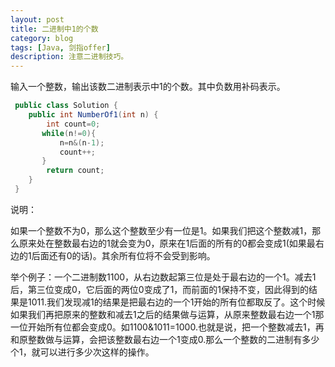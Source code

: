 ```yaml
---
layout: post
title: 二进制中1的个数
category: blog
tags: [Java, 剑指offer]
description: 注意二进制技巧。
---
```


  
输入一个整数，输出该数二进制表示中1的个数。其中负数用补码表示。

```java
 public class Solution {
    public int NumberOf1(int n) {
        int count=0;
       while(n!=0){
           n=n&(n-1);
           count++;
       }
        return count;
    }
 }
```

说明：

如果一个整数不为0，那么这个整数至少有一位是1。如果我们把这个整数减1，那么原来处在整数最右边的1就会变为0，原来在1后面的所有的0都会变成1(如果最右边的1后面还有0的话)。其余所有位将不会受到影响。  

举个例子：一个二进制数1100，从右边数起第三位是处于最右边的一个1。减去1后，第三位变成0，它后面的两位0变成了1，而前面的1保持不变，因此得到的结果是1011.我们发现减1的结果是把最右边的一个1开始的所有位都取反了。这个时候如果我们再把原来的整数和减去1之后的结果做与运算，从原来整数最右边一个1那一位开始所有位都会变成0。如1100&1011=1000.也就是说，把一个整数减去1，再和原整数做与运算，会把该整数最右边一个1变成0.那么一个整数的二进制有多少个1，就可以进行多少次这样的操作。
